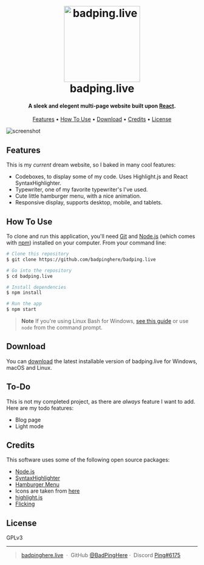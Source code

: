 <h1 align="center">
  <br>
  <a href="http://badping.live"><img src="https://badping.live/logo512.png" alt="badping.live" width="200"></a>
  <br>
  badping.live
  <br>
</h1>

<h4 align="center">A sleek and elegent multi-page website built upon <a href="https://react.dev" target="_blank">React</a>.</h4>

<p align="center">
  <a href="#features">Features</a> •
  <a href="#how-to-use">How To Use</a> •
  <a href="#download">Download</a> •
  <a href="#credits">Credits</a> •
  <a href="#license">License</a>
</p>

![screenshot](https://cdn.upload.systems/uploads/xh8YKWKP.gif)

## Features
This is my *current* dream website, so I baked in many cool features:

* Codeboxes, to display some of my code. Uses Highlight.js and React SyntaxHighlighter.
* Typewriter, one of my favorite typewriter's I've used.
* Cute little hamburger menu, with a nice animation.
* Responsive display, supports desktop, mobile, and tablets.

## How To Use

To clone and run this application, you'll need [Git](https://git-scm.com) and [Node.js](https://nodejs.org/en/download/) (which comes with [npm](http://npmjs.com)) installed on your computer. From your command line:

```bash
# Clone this repository
$ git clone https://github.com/badpinghere/badping.live

# Go into the repository
$ cd badping.live

# Install dependencies
$ npm install

# Run the app
$ npm start
```

> **Note**
> If you're using Linux Bash for Windows, [see this guide](https://www.howtogeek.com/261575/how-to-run-graphical-linux-desktop-applications-from-windows-10s-bash-shell/) or use `node` from the command prompt.


## Download

You can [download](https://github.com/BadPingHere/badping.live/releases/latest) the latest installable version of badping.live for Windows, macOS and Linux.

## To-Do

This is not my completed project, as there are *always* feature I want to add. Here are my todo features:

* Blog page
* Light mode

## Credits

This software uses some of the following open source packages:

- [Node.js](https://nodejs.org/)
- [SyntaxHighlighter](https://github.com/react-syntax-highlighter/react-syntax-highlighter/)
- [Hamburger Menu](https://codepen.io/yuhomyan/pen/ExKvNVa)
- Icons are taken from [here](https://simpleicons.org/)
- [highlight.js](https://highlightjs.org/)
- [Flicking](https://github.com/naver/egjs-flicking)

## License

GPLv3 

---

> [badpinghere.live](https://badpinghere.live) &nbsp;&middot;&nbsp;
> GitHub [@BadPingHere](https://github.com/BadPingHere)&nbsp;&middot;&nbsp;
> Discord [Ping#6175](https://discord.com/users/736028271153512489)